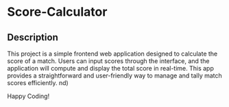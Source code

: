# Score-Calculator

## Description

This project is a simple frontend web application designed to calculate the score of a match. Users can input scores through the interface, and the application will compute and display the total score in real-time. This app provides a straightforward and user-friendly way to manage and tally match scores efficiently.
nd)

Happy Coding!
